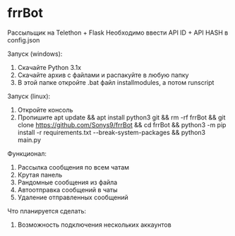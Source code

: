 # frrBot
Рассыльщик на Telethon + Flask
Необходимо ввести API ID + API HASH в config.json

Запуск (windows):

1. Скачайте Python 3.1x
2. Скачайте архив с файлами и распакуйте в любую папку
3. В этой папке откройте .bat файл installmodules, а потом runscript

Запуск (linux):

1. Откройте консоль
2. Пропишите apt update && apt install python3 git && rm -rf frrBot && git clone https://github.com/Sonys9/frrBot && cd frrBot && python3 -m pip install -r requirements.txt --break-system-packages && python3 main.py

Функционал:
1. Рассылка сообщения по всем чатам
2. Крутая панель
3. Рандомные сообщения из файла
4. Автоотправка сообщений в чаты
5. Удаление отправленных сообщений

Что планируется сделать:
1. Возможность подключения нескольких аккаунтов
